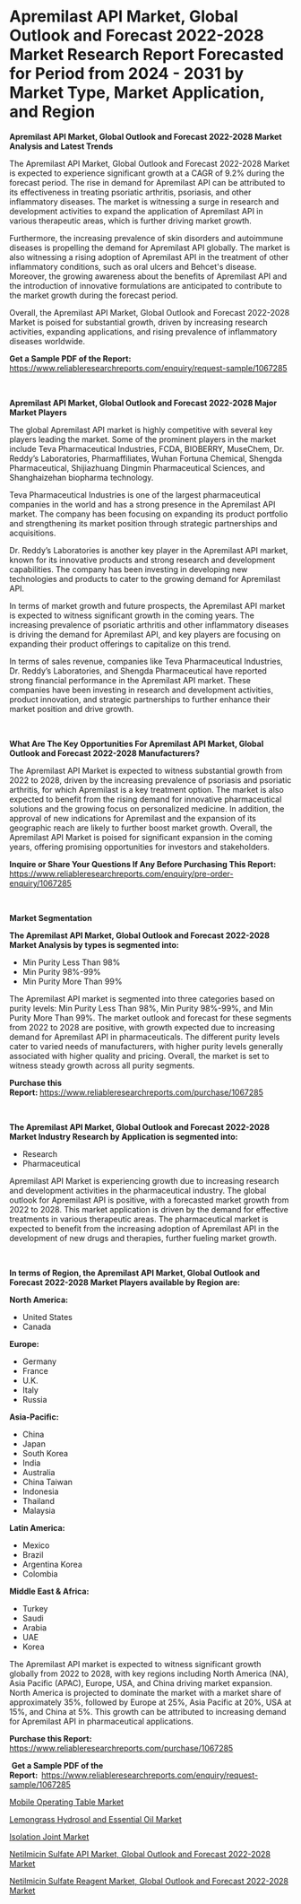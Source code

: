 <p><h1>Apremilast API Market, Global Outlook and Forecast 2022-2028 Market Research Report Forecasted for Period from 2024 -  2031 by Market Type, Market Application, and Region</h1></p><p><strong>Apremilast API Market, Global Outlook and Forecast 2022-2028 Market Analysis and Latest Trends</strong></p>
<p><p>The Apremilast API Market, Global Outlook and Forecast 2022-2028 Market is expected to experience significant growth at a CAGR of 9.2% during the forecast period. The rise in demand for Apremilast API can be attributed to its effectiveness in treating psoriatic arthritis, psoriasis, and other inflammatory diseases. The market is witnessing a surge in research and development activities to expand the application of Apremilast API in various therapeutic areas, which is further driving market growth.</p><p>Furthermore, the increasing prevalence of skin disorders and autoimmune diseases is propelling the demand for Apremilast API globally. The market is also witnessing a rising adoption of Apremilast API in the treatment of other inflammatory conditions, such as oral ulcers and Behcet's disease. Moreover, the growing awareness about the benefits of Apremilast API and the introduction of innovative formulations are anticipated to contribute to the market growth during the forecast period.</p><p>Overall, the Apremilast API Market, Global Outlook and Forecast 2022-2028 Market is poised for substantial growth, driven by increasing research activities, expanding applications, and rising prevalence of inflammatory diseases worldwide.</p></p>
<p><strong>Get a Sample PDF of the Report:&nbsp;</strong> <a href="https://www.reliableresearchreports.com/enquiry/request-sample/1067285">https://www.reliableresearchreports.com/enquiry/request-sample/1067285</a></p>
<p>&nbsp;</p>
<p><strong>Apremilast API Market, Global Outlook and Forecast 2022-2028 Major Market Players</strong></p>
<p><p>The global Apremilast API market is highly competitive with several key players leading the market. Some of the prominent players in the market include Teva Pharmaceutical Industries, FCDA, BIOBERRY, MuseChem, Dr. Reddy’s Laboratories, Pharmaffiliates, Wuhan Fortuna Chemical, Shengda Pharmaceutical, Shijiazhuang Dingmin Pharmaceutical Sciences, and Shanghaizehan biopharma technology.</p><p>Teva Pharmaceutical Industries is one of the largest pharmaceutical companies in the world and has a strong presence in the Apremilast API market. The company has been focusing on expanding its product portfolio and strengthening its market position through strategic partnerships and acquisitions.</p><p>Dr. Reddy’s Laboratories is another key player in the Apremilast API market, known for its innovative products and strong research and development capabilities. The company has been investing in developing new technologies and products to cater to the growing demand for Apremilast API.</p><p>In terms of market growth and future prospects, the Apremilast API market is expected to witness significant growth in the coming years. The increasing prevalence of psoriatic arthritis and other inflammatory diseases is driving the demand for Apremilast API, and key players are focusing on expanding their product offerings to capitalize on this trend.</p><p>In terms of sales revenue, companies like Teva Pharmaceutical Industries, Dr. Reddy’s Laboratories, and Shengda Pharmaceutical have reported strong financial performance in the Apremilast API market. These companies have been investing in research and development activities, product innovation, and strategic partnerships to further enhance their market position and drive growth.</p></p>
<p>&nbsp;</p>
<p><strong>What Are The Key Opportunities For Apremilast API Market, Global Outlook and Forecast 2022-2028 Manufacturers?</strong></p>
<p><p>The Apremilast API Market is expected to witness substantial growth from 2022 to 2028, driven by the increasing prevalence of psoriasis and psoriatic arthritis, for which Apremilast is a key treatment option. The market is also expected to benefit from the rising demand for innovative pharmaceutical solutions and the growing focus on personalized medicine. In addition, the approval of new indications for Apremilast and the expansion of its geographic reach are likely to further boost market growth. Overall, the Apremilast API Market is poised for significant expansion in the coming years, offering promising opportunities for investors and stakeholders.</p></p>
<p><strong>Inquire or Share Your Questions If Any Before Purchasing This Report:</strong> <a href="https://www.reliableresearchreports.com/enquiry/pre-order-enquiry/1067285">https://www.reliableresearchreports.com/enquiry/pre-order-enquiry/1067285</a></p>
<p>&nbsp;</p>
<p><strong>Market Segmentation</strong></p>
<p><strong>The Apremilast API Market, Global Outlook and Forecast 2022-2028 Market Analysis by types is segmented into:</strong></p>
<p><ul><li>Min Purity Less Than 98%</li><li>Min Purity 98%-99%</li><li>Min Purity More Than 99%</li></ul></p>
<p><p>The Apremilast API market is segmented into three categories based on purity levels: Min Purity Less Than 98%, Min Purity 98%-99%, and Min Purity More Than 99%. The market outlook and forecast for these segments from 2022 to 2028 are positive, with growth expected due to increasing demand for Apremilast API in pharmaceuticals. The different purity levels cater to varied needs of manufacturers, with higher purity levels generally associated with higher quality and pricing. Overall, the market is set to witness steady growth across all purity segments.</p></p>
<p><strong>Purchase this Report:&nbsp;</strong><a href="https://www.reliableresearchreports.com/purchase/1067285">https://www.reliableresearchreports.com/purchase/1067285</a></p>
<p>&nbsp;</p>
<p><strong>The Apremilast API Market, Global Outlook and Forecast 2022-2028 Market Industry Research by Application is segmented into:</strong></p>
<p><ul><li>Research</li><li>Pharmaceutical</li></ul></p>
<p><p>Apremilast API Market is experiencing growth due to increasing research and development activities in the pharmaceutical industry. The global outlook for Apremilast API is positive, with a forecasted market growth from 2022 to 2028. This market application is driven by the demand for effective treatments in various therapeutic areas. The pharmaceutical market is expected to benefit from the increasing adoption of Apremilast API in the development of new drugs and therapies, further fueling market growth.</p></p>
<p>&nbsp;</p>
<p><strong>In terms of Region, the Apremilast API Market, Global Outlook and Forecast 2022-2028 Market Players available by Region are:</strong></p>
<p>
    <p> <strong> North America: </strong>
        <ul>
            <li>United States</li>
            <li>Canada</li>
        </ul>
        </p> 
    <p> <strong> Europe: </strong>
        <ul>
            <li>Germany</li>
            <li>France</li>
            <li>U.K.</li>
            <li>Italy</li>
            <li>Russia</li>
        </ul>
        </p> 
    <p> <strong> Asia-Pacific: </strong>
        <ul>
            <li>China</li>
            <li>Japan</li>
            <li>South Korea</li>
            <li>India</li>
            <li>Australia</li>
            <li>China Taiwan</li>
            <li>Indonesia</li>
            <li>Thailand</li>
            <li>Malaysia</li>
        </ul>
        </p> 
    <p> <strong> Latin America: </strong>
        <ul>
            <li>Mexico</li>
            <li>Brazil</li>
            <li>Argentina Korea</li>
            <li>Colombia</li>
        </ul>
        </p> 
    <p> <strong> Middle East & Africa: </strong>
        <ul>
            <li>Turkey</li>
            <li>Saudi</li>
            <li>Arabia</li>
            <li>UAE</li>
            <li>Korea</li>
        </ul>
    </p>
    </p>
<p><p>The Apremilast API market is expected to witness significant growth globally from 2022 to 2028, with key regions including North America (NA), Asia Pacific (APAC), Europe, USA, and China driving market expansion. North America is projected to dominate the market with a market share of approximately 35%, followed by Europe at 25%, Asia Pacific at 20%, USA at 15%, and China at 5%. This growth can be attributed to increasing demand for Apremilast API in pharmaceutical applications.</p></p>
<p><strong>Purchase this Report: </strong><a href="https://www.reliableresearchreports.com/purchase/1067285">https://www.reliableresearchreports.com/purchase/1067285</a></p>
<p>&nbsp;<strong>Get a Sample PDF of the Report:&nbsp;&nbsp;</strong><a href="https://www.reliableresearchreports.com/enquiry/request-sample/1067285">https://www.reliableresearchreports.com/enquiry/request-sample/1067285</a></p>
<p><strong></strong></p>
<p><p><a href="https://medium.com/@megancarr666/mobile-operating-table-market-competitive-analysis-market-trends-and-forecast-to-2031-9cd14feeb188">Mobile Operating Table Market</a></p><p><a href="https://issuu.com/reportprime-2/docs/lemongrass-hydrosol-and-essential-oil-market-size-">Lemongrass Hydrosol and Essential Oil Market</a></p><p><a href="https://issuu.com/reportprime-2/docs/isolation-joint-market-size-2030.pptx">Isolation Joint Market</a></p><p><a href="https://github.com/nathandecarvalho/Market-Research-Report-List-1/blob/main/netilmicin-sulfate-api-market-global-outlook-and-forecast-2022-2028-market.md">Netilmicin Sulfate API Market, Global Outlook and Forecast 2022-2028 Market</a></p><p><a href="https://github.com/julyju69/Market-Research-Report-List-1/blob/main/netilmicin-sulfate-reagent-market-global-outlook-and-forecast-2022-2028-market.md">Netilmicin Sulfate Reagent Market, Global Outlook and Forecast 2022-2028 Market</a></p></p>